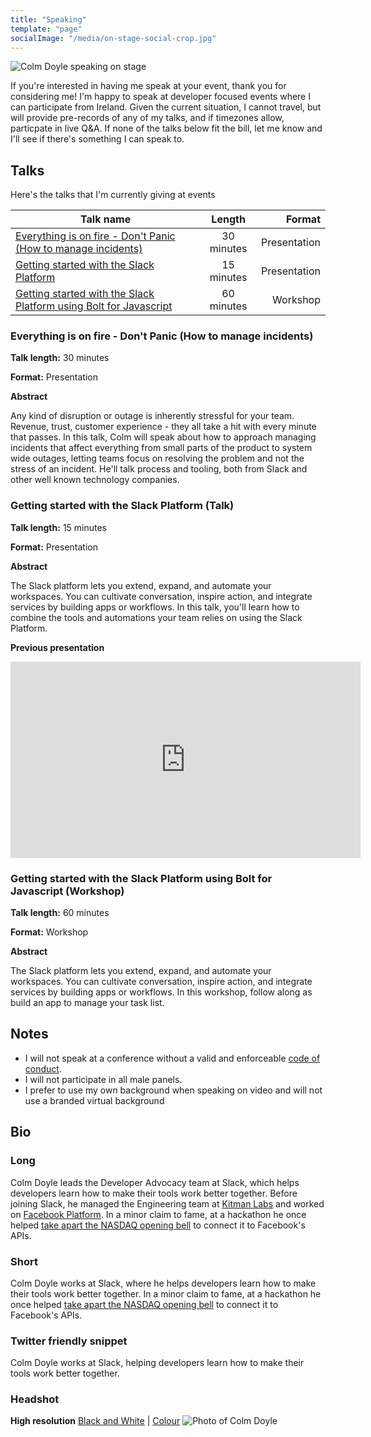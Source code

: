 ```yaml
---
title: "Speaking"
template: "page"
socialImage: "/media/on-stage-social-crop.jpg"
---
```


![Colm Doyle speaking on stage](../media/on-stage-cropped.jpg)

If you're interested in having me speak at your event, thank you for considering me! I'm happy to speak at developer focused events where I can participate from Ireland. Given the current situation, I cannot travel, but will provide pre-records of any of my talks, and if timezones allow, particpate in live Q&A. If none of the talks below fit the bill, let me know and I'll see if there's something I can speak to. 

## Talks

Here's the talks that I'm currently giving at events

| Talk name     | Length        | Format  |
| ------------- |:-------------:| -----:|
| [Everything is on fire - Don't Panic (How to manage incidents)](#everything-is-on-fire---dont-panic-how-to-manage-incidents)  | 30 minutes | Presentation |
| [Getting started with the Slack Platform](#getting-started-with-the-slack-platform-talk)     | 15 minutes      | Presentation |
| [Getting started with the Slack Platform using Bolt for Javascript](#getting-started-with-the-slack-platform-using-bolt-for-javascript-workshop) | 60 minutes      | Workshop |

### Everything is on fire - Don't Panic (How to manage incidents)

**Talk length:**    30 minutes

**Format:**         Presentation

**Abstract**

Any kind of disruption or outage is inherently stressful for your team. Revenue, trust, customer experience - they all take a hit with every minute that passes. In this talk, Colm will speak about how to approach managing incidents that affect everything from small parts of the product to system wide outages, letting teams focus on resolving the problem and not the stress of an incident. He'll talk process and tooling, both from Slack and other well known technology companies.

### Getting started with the Slack Platform (Talk)

**Talk length:**    15 minutes

**Format:**         Presentation

**Abstract**

The Slack platform lets you extend, expand, and automate your workspaces. You can cultivate conversation, inspire action, and integrate services by building apps or workflows. In this talk, you'll learn how to combine the tools and automations your team relies on using the Slack Platform.

**Previous presentation**
<iframe src="https://www.facebook.com/plugins/video.php?height=314&href=https%3A%2F%2Fwww.facebook.com%2Ftechazmedia%2Fvideos%2F782304045823982%2F&show_text=false&width=560" width="560" height="314" style="border:none;overflow:hidden" scrolling="no" frameborder="0" allowfullscreen="true" allow="autoplay; clipboard-write; encrypted-media; picture-in-picture; web-share" allowFullScreen="true"></iframe>

### Getting started with the Slack Platform using Bolt for Javascript (Workshop)

**Talk length:**    60 minutes

**Format:**         Workshop

**Abstract**

The Slack platform lets you extend, expand, and automate your workspaces. You can cultivate conversation, inspire action, and integrate services by building apps or workflows. In this workshop, follow along as build an app to manage your task list.

## Notes

- I will not speak at a conference without a valid and enforceable [code of conduct](https://www.ashedryden.com/blog/codes-of-conduct-101-faq).
- I will not participate in all male panels.
- I prefer to use my own background when speaking on video and will not use a branded virtual background

## Bio

### Long

Colm Doyle leads the Developer Advocacy team at Slack, which helps developers learn how to make their tools work better together. Before joining Slack, he managed the Engineering team at [Kitman Labs](https://www.kitmanlabs.com) and worked on [Facebook Platform](https://developers.facebook.com). In a minor claim to fame, at a hackathon he once helped [take apart the NASDAQ opening bell](http://techcrunch.com/2012/05/18/how-facebook-hacked-the-nasdaq-button/) to connect it to Facebook's APIs.


### Short

Colm Doyle works at Slack, where he helps developers learn how to make their tools work better together. In a minor claim to fame, at a hackathon he once helped [take apart the NASDAQ opening bell](http://techcrunch.com/2012/05/18/how-facebook-hacked-the-nasdaq-button/) to connect it to Facebook's APIs.


### Twitter friendly snippet

Colm Doyle works at Slack, helping developers learn how to make their tools work better together.

### Headshot

**High resolution** [Black and White](../media/headshots/colmdoyle-black-and-white.jpg) | [Colour](../media/headshots/colmdoyle-colour.jpg)
![Photo of Colm Doyle](../media/headshot264.jpg)